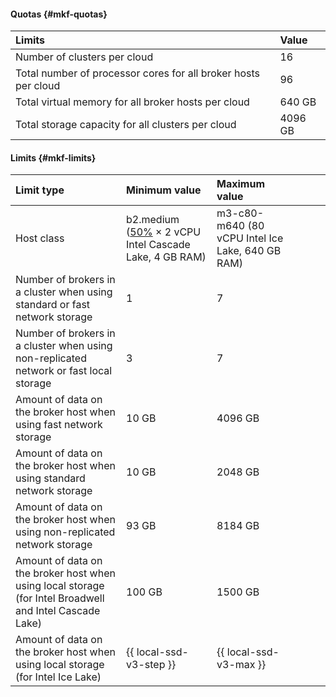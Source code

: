 #### Quotas {#mkf-quotas}

| Limits | Value |
|:-------|:------|
| Number of clusters per cloud | 16 |
| Total number of processor cores for all broker hosts per cloud | 96 |
| Total virtual memory for all broker hosts per cloud | 640 GB |
| Total storage capacity for all clusters per cloud | 4096 GB |

#### Limits {#mkf-limits}

| Limit type     | Minimum value        | Maximum value     |  |  |  |
|:---------------|:---------------------|:------------------|:-|:-|:-|
| Host class       | b2.medium ([50%](../../compute/concepts/performance-levels.md) × 2 vCPU Intel Cascade Lake, 4 GB RAM) | m3-c80-m640 (80 vCPU Intel Ice Lake, 640 GB RAM) |  |  |  |
| Number of brokers in a cluster when using standard or fast network storage | 1            | 7             |  |  |  |
| Number of brokers in a cluster when using non-replicated network or fast local storage       | 3          | 7               |  |  |  |
| Amount of data on the broker host when using fast network storage          | 10 GB   | 4096 GB    |  |  |  |
| Amount of data on the broker host when using standard network storage      | 10 GB   | 2048 GB    |  |  |  |
| Amount of data on the broker host when using non-replicated network storage  | 93 GB | 8184 GB    |  |  |  |
| Amount of data on the broker host when using local storage (for Intel Broadwell and Intel Cascade Lake) | 100 GB   | 1500 GB    |  |  |  |
| Amount of data on the broker host when using local storage (for Intel Ice Lake) | {{ local-ssd-v3-step }}   | {{ local-ssd-v3-max }}    |  |  |  |

